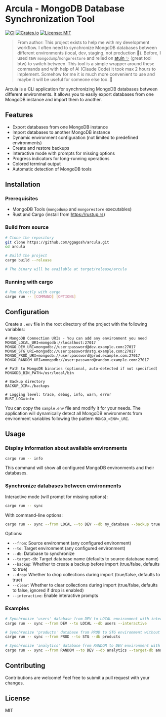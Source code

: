 # Arcula - MongoDB Database Synchronization Tool

[![CI](https://github.com/ggagosh/arcula/actions/workflows/ci.yml/badge.svg)](https://github.com/ggagosh/arcula/actions/workflows/ci.yml)
[![Crates.io](https://img.shields.io/crates/v/arcula.svg)](https://crates.io/crates/arcula)
[![License: MIT](https://img.shields.io/badge/License-MIT-yellow.svg)](https://opensource.org/licenses/MIT)

> From author: This project exists to help me with my development workflow. I often need to synchronize MongoDB databases between different environments (local, dev, staging, not production 🙈). Before, I used raw `mongodump`/`mongorestore` and relied on [atuin ✨](https://github.com/atuinsh/atuin) (great tool btw) to switch between. This tool is a simple wrapper around these commands and with help of AI (Claude Code) it took max 2 hours to implement. Somehow for me it is much more convenient to use and maybe it will be useful for someone else too. 🙌

Arcula is a CLI application for synchronizing MongoDB databases between different environments. It allows you to easily export databases from one MongoDB instance and import them to another.

## Features

- Export databases from one MongoDB instance
- Import databases to another MongoDB instance
- Dynamic environment configuration (not limited to predefined environments)
- Create and restore backups
- Interactive mode with prompts for missing options
- Progress indicators for long-running operations
- Colored terminal output
- Automatic detection of MongoDB tools

## Installation

### Prerequisites

- MongoDB Tools (`mongodump` and `mongorestore` executables)
- Rust and Cargo (install from https://rustup.rs)

### Build from source

```bash
# Clone the repository
git clone https://github.com/ggagosh/arcula.git
cd arcula

# Build the project
cargo build --release

# The binary will be available at target/release/arcula
```

### Running with cargo

```bash
# Run directly with cargo
cargo run -- [COMMAND] [OPTIONS]
```

## Configuration

Create a `.env` file in the root directory of the project with the following variables:

```
# MongoDB Connection URIs - You can add any environment you need
MONGO_LOCAL_URI=mongodb://localhost:27017
MONGO_DEV_URI=mongodb://user:password@dev.example.com:27017
MONGO_STG_URI=mongodb://user:password@stg.example.com:27017
MONGO_PROD_URI=mongodb://user:password@prod.example.com:27017
MONGO_RANDOM_URI=mongodb://user:password@random.example.com:27017

# Path to MongoDB binaries (optional, auto-detected if not specified)
MONGODB_BIN_PATH=/usr/local/bin

# Backup directory
BACKUP_DIR=./backups

# Logging level: trace, debug, info, warn, error
RUST_LOG=info
```

You can copy the `sample.env` file and modify it for your needs. The application will dynamically detect all MongoDB environments from environment variables following the pattern `MONGO_<ENV>_URI`.

## Usage

### Display information about available environments

```bash
cargo run -- info
```

This command will show all configured MongoDB environments and their databases.

### Synchronize databases between environments

Interactive mode (will prompt for missing options):

```bash
cargo run -- sync
```

With command-line options:

```bash
cargo run -- sync --from LOCAL --to DEV --db my_database --backup true
```

Options:
- `--from`: Source environment (any configured environment)
- `--to`: Target environment (any configured environment)
- `--db`: Database to synchronize
- `--target-db`: Target database name (defaults to source database name)
- `--backup`: Whether to create a backup before import (true/false, defaults to true)
- `--drop`: Whether to drop collections during import (true/false, defaults to true)
- `--clear`: Whether to clear collections during import (true/false, defaults to false, ignored if drop is enabled)
- `--interactive`: Enable interactive prompts

### Examples

```bash
# Synchronize 'users' database from DEV to LOCAL environment with interactive prompts
cargo run -- sync --from DEV --to LOCAL --db users --interactive

# Synchronize 'products' database from PROD to STG environment without prompts
cargo run -- sync --from PROD --to STG --db products

# Synchronize 'analytics' database from RANDOM to DEV environment with custom target db
cargo run -- sync --from RANDOM --to DEV --db analytics --target-db analytics_copy
```

## Contributing

Contributions are welcome! Feel free to submit a pull request with your changes.

## License

MIT